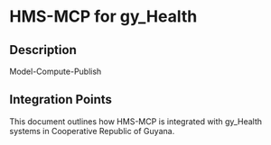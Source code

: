 # HMS-MCP for gy_Health

## Description

Model-Compute-Publish

## Integration Points

This document outlines how HMS-MCP is integrated with gy_Health systems in Cooperative Republic of Guyana.
